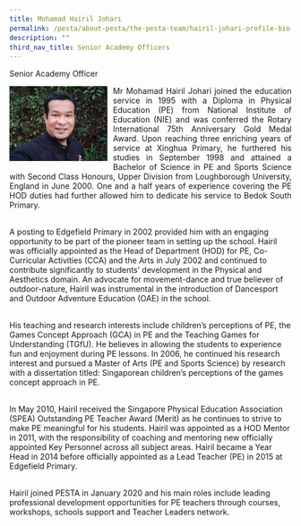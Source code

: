 ```yaml
---
title: Mohamad Hairil Johari
permalink: /pesta/about-pesta/the-pesta-team/hairil-johari-profile-bio-2020/
description: ""
third_nav_title: Senior Academy Officers
---
```

Senior Academy Officer

<p style="float:left; margin: 0 10px 0px 0">
<img src="/images/hairil-profile-bio1.jpeg" alt="Mohamad Hairil Johari" style="width:175px" /></p>
<p style="text-align:justify">
Mr Mohamad Hairil Johari joined the education service in 1995 with a Diploma in Physical Education (PE) from National Institute of Education (NIE) and was conferred the Rotary International 75th Anniversary Gold Medal Award. Upon reaching three enriching years of service at Xinghua Primary, he furthered his studies in September 1998 and attained a Bachelor of Science in PE and Sports Science with Second Class Honours, Upper Division from Loughborough University, England in June 2000. One and a half years of experience covering the PE HOD duties had further allowed him to dedicate his service to Bedok South Primary.<br><br>

A posting to Edgefield Primary in 2002 provided him with an engaging opportunity to be part of the pioneer team in setting up the school. Hairil was officially appointed as the Head of Department (HOD) for PE, Co-Curricular Activities (CCA) and the Arts in July 2002 and continued to contribute significantly to students’ development in the Physical and Aesthetics domain. An advocate for movement-dance and true believer of outdoor-nature, Hairil was instrumental in the introduction of Dancesport and Outdoor Adventure Education (OAE) in the school.<br><br>

His teaching and research interests include children’s perceptions of PE, the Games Concept Approach (GCA) in PE and the Teaching Games for Understanding (TGfU). He believes in allowing the students to experience fun and enjoyment during PE lessons. In 2006, he continued his research interest and pursued a Master of Arts (PE and Sports Science) by research with a dissertation titled: Singaporean children’s perceptions of the games concept approach in PE.<br><br>

In May 2010, Hairil received the Singapore Physical Education Association (SPEA) Outstanding PE Teacher Award (Merit) as he continues to strive to make PE meaningful for his students. Hairil was appointed as a HOD Mentor in 2011, with the responsibility of coaching and mentoring new officially appointed Key Personnel across all subject areas. Hairil became a Year Head in 2014 before officially appointed as a Lead Teacher (PE) in 2015 at Edgefield Primary.<br><br>

Hairil joined PESTA in January 2020 and his main roles include leading professional development opportunities for PE teachers through courses, workshops, schools support and Teacher Leaders network.</p>